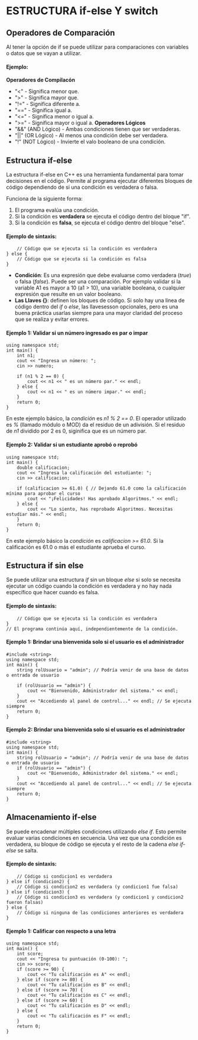# ESTRUCTURA if-else Y switch

## Operadores de Comparación
Al tener la opción de if se puede utilizar para comparaciones con variables o datos que se vayan a utilizar.

#### Ejemplo:
**Operadores de Compilacón**
* "<"  -  Significa menor que.
* ">"  - Significa mayor que.
* "!=" - Significa diferente a.
* "==" - Significa igual a.
* "<=" - Significa menor o igual a.
* ">=" - Significa mayor o igual a.
**Operadores Lógicos**
* "&&"  (AND Lógico) - Ambas condiciones tienen que ser verdaderas.
* "||"  (OR Lógico) - Al menos una condición debe ser verdadera.
* "!"   (NOT Lógico) - Invierte el valo booleano de una condición.

## Estructura if-else
La estructura if-else en C++ es una herramienta fundamental para tomar decisiones en el código. Permite al programa ejecutar diferentes bloques de código dependiendo de si una condición es verdadera o falsa.

Funciona de la siguiente forma:

1. El programa evalúa una condición.
2. Si la condición es **verdadera** se ejecuta el código dentro del bloque "if".
3. Si la condición es **falsa**, se ejecuta el código dentro del bloque "else".

#### Ejemplo de sintaxis:

```if (condicion) {
    // Código que se ejecuta si la condición es verdadera
} else {
    // Código que se ejecuta si la condición es falsa
}
```

* **Condición**: Es una expresión que debe evaluarse como verdadera (*true*) o falsa (*false*). Puede ser una comparación. Por ejemplo validar si la variable A1 es mayor a 10 (a1 > 10), una variable booleana, o cualquier expresión que resulte en un valor booleano.  
* **Las Llaves {}**: definen los bloques de código. Si solo hay una línea de código dentro del *if* o *else*, las llavesesson opcionales, pero es una buena práctica usarlas siempre para una mayor claridad del proceso que se realiza y evitar errores.

#### Ejemplo 1: Validar si un número ingresado es par o impar
```#include <iostream>
using namespace std;
int main() {
    int n1;
    cout << "Ingresa un número: ";
    cin >> numero;

    if (n1 % 2 == 0) {
        cout << n1 << " es un número par." << endl;
    } else {
        cout << n1 << " es un número impar." << endl;
    }
    return 0;
}
```
En este  ejemplo básico, la *condición* es *n1 % 2 == 0*. El operador utilizado es *%* (llamado módulo o MOD) da el residuo de un adivisión. Si el residuo de *n1* dividido por 2 es 0, siginifica que es un número par.

#### Ejemplo 2: Validar si un estudiante aprobó o reprobó

```#include <iostream>
using namespace std;
int main() {
    double calificacion;
    cout << "Ingresa la calificación del estudiante: ";
    cin >> calificacion;

    if (calificacion >= 61.0) { // Dejando 61.0 como la calificación mínima para aprobar el curso
        cout << "¡Felicidades! Has aprobado Algoritmos." << endl;
    } else {
        cout << "Lo siento, has reprobado Algoritmos. Necesitas estudiar más." << endl;
    }
    return 0;
}
```
En este ejemplo básico la *condición* es *calificacion >= 61.0*. Si la calificación es 61.0 o más el estudiante aprueba el curso.

## Estructura if sin else
Se puede utilizar una estructura *if* sin un bloque *else* si solo se necesita ejecutar un código cuando la condición es verdadera y no hay nada específico que hacer cuando es falsa.

#### Ejemplo de sintaxis:

```if (condicion) {
    // Código que se ejecuta si la condición es verdadera
}
// El programa continúa aquí, independientemente de la condición.
```

#### Ejemplo 1: Brindar una bienvenida solo si el usuario es el administrador

```#include <iostream>
#include <string>
using namespace std;
int main() {
    string rolUsuario = "admin"; // Podría venir de una base de datos o entrada de usuario

    if (rolUsuario == "admin") {
        cout << "Bienvenido, Administrador del sistema." << endl;
    }
    cout << "Accediendo al panel de control..." << endl; // Se ejecuta siempre
    return 0;
}
```

#### Ejemplo 2: Brindar una bienvenida solo si el usuario es el administrador

```#include <iostream>
#include <string>
using namespace std;
int main() {
    string rolUsuario = "admin"; // Podría venir de una base de datos o entrada de usuario
    if (rolUsuario == "admin") {
        cout << "Bienvenido, Administrador del sistema." << endl;
    }
    cout << "Accediendo al panel de control..." << endl; // Se ejecuta siempre
    return 0;
}
```

## Almacenamiento if-else
Se puede encadenar múltiples condiciones utilizando *else if*. Esto permite evaluar varias condiciones en secuencia. Una vez que una condición es verdadera, su bloque de código se ejecuta y el resto de la cadena *else if-else* se salta.

#### Ejemplo de sintaxis:

```if (condicion1) {
    // Código si condicion1 es verdadera
} else if (condicion2) {
    // Código si condicion2 es verdadera (y condicion1 fue falsa)
} else if (condicion3) {
    // Código si condicion3 es verdadera (y condicion1 y condicion2 fueron falsas)
} else {
    // Código si ninguna de las condiciones anteriores es verdadera
}
```

#### Ejemplo 1: Calificar con respecto a una letra

```#include <iostream>
using namespace std;
int main() {
    int score;
    cout << "Ingresa tu puntuación (0-100): ";
    cin >> score;
    if (score >= 90) {
        cout << "Tu calificación es A" << endl;
    } else if (score >= 80) {
        cout << "Tu calificación es B" << endl;
    } else if (score >= 70) {
        cout << "Tu calificación es C" << endl;
    } else if (score >= 60) {
        cout << "Tu calificación es D" << endl;
    } else {
        cout << "Tu calificación es F" << endl;
    }
    return 0;
}
```